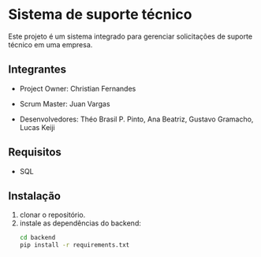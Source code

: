 # Sistema de suporte técnico

Este projeto é um sistema integrado para gerenciar solicitações de suporte técnico em uma empresa.

## Integrantes 
- Project Owner:
Christian Fernandes 

- Scrum Master:
Juan Vargas

- Desenvolvedores:
Théo Brasil P. Pinto,
Ana Beatriz,
Gustavo Gramacho,
Lucas Keiji

## Requisitos
- SQL

## Instalação
1. clonar o repositório.
2. instale as dependências do backend:
   ````bash
   cd backend
   pip install -r requirements.txt